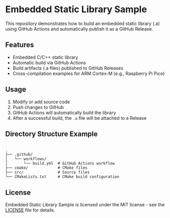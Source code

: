 # Embedded Static Library Sample

This repository demonstrates how to build an embedded static library (.a) using GitHub Actions and automatically publish it as a GitHub Release.

## Features

- Embedded C/C++ static library
- Automatic build via GitHub Actions
- Build artifacts (.a files) published to GitHub Releases
- Cross-compilation examples for ARM Cortex-M (e.g., Raspberry Pi Pico)

## Usage

1. Modify or add source code
2. Push changes to GitHub
3. GitHub Actions will automatically build the library
4. After a successful build, the `.a` file will be attached to a Release

## Directory Structure Example

```

.
├── .github/
│   └── workflows/
│       └── build.yml  # GitHub Actions workflow
├── cmake/             # CMake files
├── src/               # Source files
└── CMakeLists.txt     # CMake build configuration

````


## License

Embedded Static Library Sample is licensed under the MIT license - see the [LICENSE](https://github.com/mntone/embed-test/blob/main/LICENSE) file for details.
